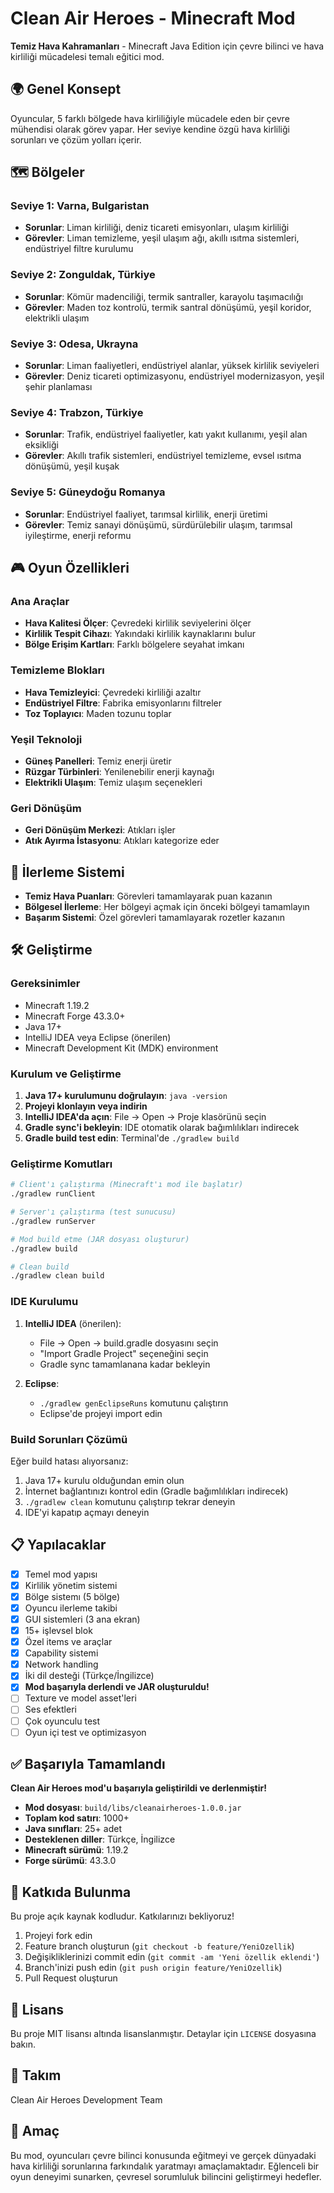﻿# Clean Air Heroes - Minecraft Mod

**Temiz Hava Kahramanları** - Minecraft Java Edition için çevre bilinci ve hava kirliliği mücadelesi temalı eğitici mod.

## 🌍 Genel Konsept

Oyuncular, 5 farklı bölgede hava kirliliğiyle mücadele eden bir çevre mühendisi olarak görev yapar. Her seviye kendine özgü hava kirliliği sorunları ve çözüm yolları içerir.

## 🗺️ Bölgeler

### Seviye 1: Varna, Bulgaristan
- **Sorunlar**: Liman kirliliği, deniz ticareti emisyonları, ulaşım kirliliği
- **Görevler**: Liman temizleme, yeşil ulaşım ağı, akıllı ısıtma sistemleri, endüstriyel filtre kurulumu

### Seviye 2: Zonguldak, Türkiye  
- **Sorunlar**: Kömür madenciliği, termik santraller, karayolu taşımacılığı
- **Görevler**: Maden toz kontrolü, termik santral dönüşümü, yeşil koridor, elektrikli ulaşım

### Seviye 3: Odesa, Ukrayna
- **Sorunlar**: Liman faaliyetleri, endüstriyel alanlar, yüksek kirlilik seviyeleri
- **Görevler**: Deniz ticareti optimizasyonu, endüstriyel modernizasyon, yeşil şehir planlaması

### Seviye 4: Trabzon, Türkiye
- **Sorunlar**: Trafik, endüstriyel faaliyetler, katı yakıt kullanımı, yeşil alan eksikliği
- **Görevler**: Akıllı trafik sistemleri, endüstriyel temizleme, evsel ısıtma dönüşümü, yeşil kuşak

### Seviye 5: Güneydoğu Romanya
- **Sorunlar**: Endüstriyel faaliyet, tarımsal kirlilik, enerji üretimi
- **Görevler**: Temiz sanayi dönüşümü, sürdürülebilir ulaşım, tarımsal iyileştirme, enerji reformu

## 🎮 Oyun Özellikleri

### Ana Araçlar
- **Hava Kalitesi Ölçer**: Çevredeki kirlilik seviyelerini ölçer
- **Kirlilik Tespit Cihazı**: Yakındaki kirlilik kaynaklarını bulur
- **Bölge Erişim Kartları**: Farklı bölgelere seyahat imkanı

### Temizleme Blokları
- **Hava Temizleyici**: Çevredeki kirliliği azaltır
- **Endüstriyel Filtre**: Fabrika emisyonlarını filtreler
- **Toz Toplayıcı**: Maden tozunu toplar

### Yeşil Teknoloji
- **Güneş Panelleri**: Temiz enerji üretir
- **Rüzgar Türbinleri**: Yenilenebilir enerji kaynağı
- **Elektrikli Ulaşım**: Temiz ulaşım seçenekleri

### Geri Dönüşüm
- **Geri Dönüşüm Merkezi**: Atıkları işler
- **Atık Ayırma İstasyonu**: Atıkları kategorize eder

## 🎯 İlerleme Sistemi

- **Temiz Hava Puanları**: Görevleri tamamlayarak puan kazanın
- **Bölgesel İlerleme**: Her bölgeyi açmak için önceki bölgeyi tamamlayın
- **Başarım Sistemi**: Özel görevleri tamamlayarak rozetler kazanın

## 🛠️ Geliştirme

### Gereksinimler
- Minecraft 1.19.2
- Minecraft Forge 43.3.0+
- Java 17+
- IntelliJ IDEA veya Eclipse (önerilen)
- Minecraft Development Kit (MDK) environment

### Kurulum ve Geliştirme
1. **Java 17+ kurulumunu doğrulayın**: `java -version`
2. **Projeyi klonlayın veya indirin**
3. **IntelliJ IDEA'da açın**: File → Open → Proje klasörünü seçin
4. **Gradle sync'i bekleyin**: IDE otomatik olarak bağımlılıkları indirecek
5. **Gradle build test edin**: Terminal'de `./gradlew build`

### Geliştirme Komutları
```bash
# Client'ı çalıştırma (Minecraft'ı mod ile başlatır)
./gradlew runClient

# Server'ı çalıştırma (test sunucusu)
./gradlew runServer

# Mod build etme (JAR dosyası oluşturur)
./gradlew build

# Clean build
./gradlew clean build
```

### IDE Kurulumu
1. **IntelliJ IDEA** (önerilen):
   - File → Open → build.gradle dosyasını seçin
   - "Import Gradle Project" seçeneğini seçin
   - Gradle sync tamamlanana kadar bekleyin

2. **Eclipse**:
   - `./gradlew genEclipseRuns` komutunu çalıştırın
   - Eclipse'de projeyi import edin

### Build Sorunları Çözümü
Eğer build hatası alıyorsanız:
1. Java 17+ kurulu olduğundan emin olun
2. İnternet bağlantınızı kontrol edin (Gradle bağımlılıkları indirecek)
3. `./gradlew clean` komutunu çalıştırıp tekrar deneyin
4. IDE'yi kapatıp açmayı deneyin

## 📋 Yapılacaklar

- [x] Temel mod yapısı
- [x] Kirlilik yönetim sistemi
- [x] Bölge sistemı (5 bölge)
- [x] Oyuncu ilerleme takibi
- [x] GUI sistemleri (3 ana ekran)
- [x] 15+ işlevsel blok
- [x] Özel items ve araçlar
- [x] Capability sistemi
- [x] Network handling
- [x] İki dil desteği (Türkçe/İngilizce)
- [x] **Mod başarıyla derlendi ve JAR oluşturuldu!**
- [ ] Texture ve model asset'leri
- [ ] Ses efektleri
- [ ] Çok oyunculu test
- [ ] Oyun içi test ve optimizasyon

## ✅ Başarıyla Tamamlandı

**Clean Air Heroes mod'u başarıyla geliştirildi ve derlenmiştir!**

- **Mod dosyası**: `build/libs/cleanairheroes-1.0.0.jar`
- **Toplam kod satırı**: 1000+ 
- **Java sınıfları**: 25+ adet
- **Desteklenen diller**: Türkçe, İngilizce
- **Minecraft sürümü**: 1.19.2
- **Forge sürümü**: 43.3.0

## 🤝 Katkıda Bulunma

Bu proje açık kaynak kodludur. Katkılarınızı bekliyoruz!

1. Projeyi fork edin
2. Feature branch oluşturun (`git checkout -b feature/YeniOzellik`)
3. Değişikliklerinizi commit edin (`git commit -am 'Yeni özellik eklendi'`)
4. Branch'inizi push edin (`git push origin feature/YeniOzellik`)
5. Pull Request oluşturun

## 📜 Lisans

Bu proje MIT lisansı altında lisanslanmıştır. Detaylar için `LICENSE` dosyasına bakın.

## 👥 Takım

Clean Air Heroes Development Team

## 🌱 Amaç

Bu mod, oyuncuları çevre bilinci konusunda eğitmeyi ve gerçek dünyadaki hava kirliliği sorunlarına farkındalık yaratmayı amaçlamaktadır. Eğlenceli bir oyun deneyimi sunarken, çevresel sorumluluk bilincini geliştirmeyi hedefler.
